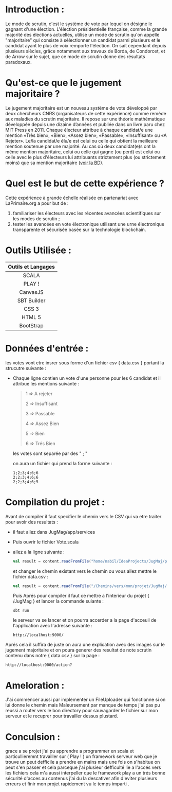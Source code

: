# Introduction : 

Le mode de scrutin, c'est le système de vote par lequel on désigne le gagnant d'une élection. L'élection présidentielle française, comme la grande majorité des élections actuelles, utilise un mode de scrutin qu'on appelle "majoritaire" qui consiste à sélectionner un candidat parmi plusieurs et le candidat ayant le plus de voix remporte l'élection. On sait cependant depuis plusieurs siècles, grâce notamment aux travaux de Borda, de Condorcet, et de Arrow sur le sujet, que ce mode de scrutin donne des résultats paradoxaux.

# Qu'est-ce que le jugement majoritaire ?

Le jugement majoritaire est un nouveau système de vote développé par deux chercheurs CNRS (organisateurs de cette expérience) comme remède aux maladies du scrutin majoritaire. Il repose sur une théorie mathématique développée depuis une dizaine d’années et publiée dans un livre paru chez MIT Press en 2011. Chaque électeur attribue à chaque candidat/e une mention «Très bien», «Bien», «Assez bien», «Passable», «Insuffisant» ou «A Rejeter». Le/la candidat/e élu/e est celui ou celle qui obtient la meilleure mention soutenue par une majorité. Au cas où deux candidat(e)s ont la même mention majoritaire, celui ou celle qui gagne (ou perd) est celui ou celle avec le plus d'électeurs lui attribuants strictement plus (ou strictement moins) que sa mention majoritaire ([voir la BD](https://www.jugementmajoritaire2017.com/#bd)).

# Quel est le but de cette expérience ?

Cette expérience à grande échelle réalisée en partenariat avec LaPrimaire.org a pour but de :

1. familiariser les électeurs avec les récentes avancées scientifiques sur les modes de scrutin ;
2. tester les avancées en vote électronique utilisant une urne électronique transparente et sécurisée basée sur la technologie blockchain.



# Outils Utilisée :



| Outils et Langages |
| :----------------: |
|       SCALA        |
|       PLAY !       |
|      CanvasJS      |
|    SBT Builder     |
|       CSS 3        |
|       HTML 5       |
|     BootStrap      |



# Données d'entrée :

les votes vont etre insrer sous forme d'un fichier csv { data.csv } portant la strucutre suivante :

* Chaque ligne contien un vote d'une personne pour les 6 candidat  et il attribue les mentions suivante :

  > 1 => A rejeter 
  >
  > 2 => Insuffisant 
  >
  > 3 => Passable 
  >
  > 4 => Assez Bien 
  >
  > 5 => Bien 
  >
  > 6 => Trés Bien

  les votes sont separée par des " ; "

  on aura un fichier qui prend la forme suivante :

  ```csv
  1;2;3;4;6;6
  2;2;3;4;6;6
  2;2;3;4;6;5
  ```

  

# Compilation du projet : 

Avant de compiler il faut specifier le chemin vers le CSV qui va etre traiter pour avoir des resultats :

+ il faut allez dans JugMag/app/services 

+ Puis ouvrir le fichier Vote.scala 

+ allez a la ligne suivante  :

  

  ```scala
  val result = content.readFromFile("home/nabil/IdeaProjects/JugMaj/public/data.csv")
  ```

  

  et changer le chemin existant vers le chemin ou vous allez mettre le fichier data.csv :

  ```scala
  val result = content.readFromFile("/Chemins/vers/mon/projet/JugMaj/public/data/data.csv")
  ```

  

  Puis Aprés pour compiler il faut ce mettre a l'interieur du projet { /JugMag } et lancer la commande suiante :

  ```shell
  sbt run 
  ```

   le serveur va se lancer et on pourra accerder a la page d'acceuil de l'application avec l'adresse suivante :

  ```http
  http://localhost:9000/
  ```

Aprés cela il suffira de juste on aura une explication avec des images sur le jugement majoritaire et on poura generer des resultat de note scrutin contenu dans notre { data.csv } sur la page :

```http
http://localhost:9000/action?
```



# Ameloration : 

J'ai commencer aussi par implementer un FileUploader qui fonctionne si on lui donne le chemin mais Maleursement par manque de temps j'ai pas pu reussi a router vers le bon directory pour sauvagarder le fichier sur mon serveur et le recuprer pour travailler dessus plustard.



# Conculsion :

grace a se projet j'ai pu apprendre a programmer en scala et particullieremnt travailler sur ( Play ! ) un framework serveur web que je trouve un peut defficile a prendre en mains mais une fois on s'habitue on peut s'en passer et cela parceque j'ai plusieur defficulté lie a l'accés vers les fichiers cela m'a aussi interpeller que le framework play a un trés bonne sécurité d'acces au contenus j'ai du la descativer afin d'eviter plusieurs erreurs et finir mon projet rapidement vu le temps imparti .